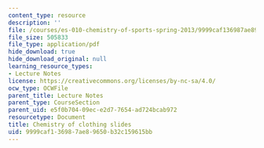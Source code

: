 ```yaml
---
content_type: resource
description: ''
file: /courses/es-010-chemistry-of-sports-spring-2013/9999caf136987ae89650b32c159615bb_MITES_010S13_lec11.pdf
file_size: 505833
file_type: application/pdf
hide_download: true
hide_download_original: null
learning_resource_types:
- Lecture Notes
license: https://creativecommons.org/licenses/by-nc-sa/4.0/
ocw_type: OCWFile
parent_title: Lecture Notes
parent_type: CourseSection
parent_uid: e5f0b704-09ec-e2d7-7654-ad724bcab972
resourcetype: Document
title: Chemistry of clothing slides
uid: 9999caf1-3698-7ae8-9650-b32c159615bb
---
```

